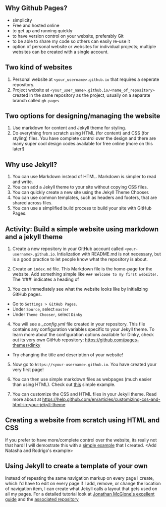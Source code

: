 ## Why Github Pages?

- simplicity
- Free and hosted online
- to get up and running quickly
- to have version control on your website, preferably Git
- to be able to share my code so others can easily re-use it
- option of personal website or websites for individual projects; multiple websites can be created with a single account. 

## Two kind of websites

1. Personal website at `<your_username>.github.io` that requires a seperate repository.
2. Project website at `<your_user_name>.github.io/<name_of_repository>` created in the same repository as the project, usually on a separate branch called `gh-pages`

## Two options for designing/managing the website

1. Use markdown for content and Jekyll theme for styling.
2. Do everything from scratch using HTML (for content) and CSS (for styling) files. You have complete control over the design and there are many super cool design codes available for free online (more on this later!)

## Why use Jekyll?

1. You can use Markdown instead of HTML. Markdown is simpler to read and write.
2. You can add a Jekyll theme to your site without copying CSS files.
3. You can quickly create a new site using the Jekyll Theme Chooser.
4. You can use common templates, such as headers and footers, that are shared across files.
5. You can use a simplified build process to build your site with GitHub Pages.

## Activity: Build a simple website using markdown and a jekyll theme

1. Create a new repository in your GitHub account called `<your-username>.github.io`. Intialization with README.md is not necessary, but is a good practice to let people know what the repository is about.

2. Create an `index.md` file. This Markdown file is the home-page for the website. Add something simple like `### Welcome to my first website!`. The '###' indicates a heading of 

3. You can immediately see what the website looks like by initializing GitHub pages. 
  - Go to `Settings > GitHub Pages`. 
  - Under `Source`, select `master`
  - Under `Theme Chooser`, select `Dinky`
  
4. You will see a *_config.yml* file created in your repository. This file contains any configuration variables specific to your Jekyll theme. To learn more about the configuration options available for Dinky, check out its very own GitHub repository: https://github.com/pages-themes/dinky
  - Try changing the title and description of your website!

5. Now go to `https://<your-username>.github.io`. You have created your very first page!

6. You can then use simple markdown files as webpages (much easier than using HTML). Check out [this](https://github.com/ishan-mishra/sample-website-2) simple example.

7. You can customize the CSS and HTML files in your Jekyll theme. Read more about at https://help.github.com/en/articles/customizing-css-and-html-in-your-jekyll-theme

## Creating a website from scratch using HTML and CSS

If you prefer to have more/complete control over the website, its really not that hard! I will demostrate this with a [simple example](https://ishan-mishra.github.io/sample-website-1/) that I created.  <Add Natasha and Rodrigo's example>

## Using Jekyll to create a template of your own

Instead of repeating the same navigation markup on every page I create, which I'd have to edit on every page if I add, remove, or change the location of navigation item, I can create what Jekyll calls a layout that gets used on all my pages. For a detailed tutorial look at [Jonathan McGlone's excellent guide](http://jmcglone.com/guides/github-pages/) and the [associated repository](https://github.com/hankquinlan/hankquinlan.github.io)





